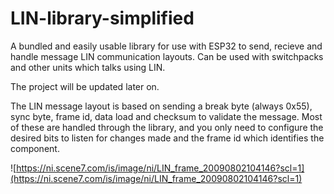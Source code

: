 # LIN-library-simplified
A bundled and easily usable library for use with ESP32 to send, recieve and handle message LIN communication layouts. Can be used with switchpacks and other units which talks using LIN.

The project will be updated later on.

The LIN message layout is based on sending a break byte (always 0x55), sync byte, frame id, data load and checksum to validate the message. Most of these are handled through the library, and you only need to configure the desired bits to listen for changes made and the frame id which identifies the component.

![https://ni.scene7.com/is/image/ni/LIN_frame_20090802104146?scl=1](https://ni.scene7.com/is/image/ni/LIN_frame_20090802104146?scl=1)
